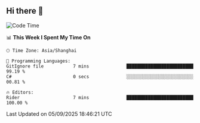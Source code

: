 ## Hi there 👋

<!--START_SECTION:waka-->
![Code Time](http://img.shields.io/badge/Code%20Time-22%20hrs%2046%20mins-blue)

📊 **This Week I Spent My Time On** 

```text
🕑︎ Time Zone: Asia/Shanghai

💬 Programming Languages: 
GitIgnore file           7 mins              █████████████████████████   99.19 % 
C#                       0 secs              ░░░░░░░░░░░░░░░░░░░░░░░░░   00.81 % 

🔥 Editors: 
Rider                    7 mins              █████████████████████████   100.00 % 
```


 Last Updated on 05/09/2025 18:46:21 UTC
<!--END_SECTION:waka-->
